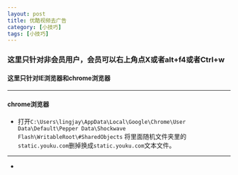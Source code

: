 ```yaml
---
layout: post
title: 优酷视频去广告
category: [小技巧]
tags: [小技巧]
---
```


### 这里只针对非会员用户，会员可以右上角点X或者alt+f4或者Ctrl+w

#### **这里只针对IE浏览器和chrome浏览器**

***

#### chrome浏览器
- 打开`C:\Users\lingjay\AppData\Local\Google\Chrome\User Data\Default\Pepper Data\Shockwave Flash\WritableRoot\#SharedObjects` 将里面随机文件夹里的`static.youku.com`删掉换成`static.youku.com`文本文件。

***
-
